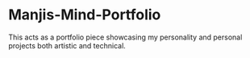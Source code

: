 # Manjis-Mind-Portfolio
This acts as a portfolio piece showcasing my personality and personal projects both artistic and technical.
